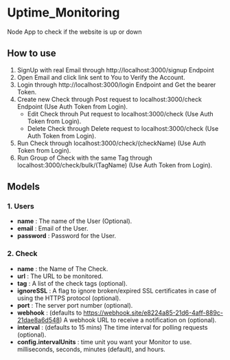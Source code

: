 # Uptime_Monitoring
Node App to check if the website is up or down
## How to use
1. SignUp with real Email through http://localhost:3000/signup Endpoint
2. Open Email and click link sent to You to Verify the Account.
3. Login through http://localhost:3000/login Endpoint and Get the bearer Token.
4. Create new Check through Post request to localhost:3000/check Endpoint (Use Auth Token from Login).
     - Edit Check throuh Put request to localhost:3000/check (Use Auth Token from Login).
     - Delete Check through Delete request to localhost:3000/check (Use Auth Token from Login).
5. Run Check through localhost:3000/check/(checkName) (Use Auth Token from Login).
6. Run Group of Check with the same Tag through localhost:3000/check/bulk/(TagName) (Use Auth Token from Login).
## Models
### 1. Users
- **name** : The name of the User (Optional).
- **email** : Email of the User.
- **password** : Password for the User.
### 2. Check
- **name** : the Name of The Check.
- **url** : The URL to be monitored.
- **tag** : A list of the check tags (optional).
- **ignoreSSL** : A flag to ignore broken/expired SSL certificates in case of using the HTTPS protocol (optional).
- **port** : The server port number (optional).
- **webhook** :  (defaults to https://webhook.site/e8224a85-21d6-4aff-889c-21dae8a6d548) A webhook URL to receive a notification on (optional).
- **interval** : (defaults to 15 mins) The time interval for polling requests (optional).
- **config.intervalUnits** : time unit you want your Monitor to use. milliseconds, seconds, minutes (default), and hours.
